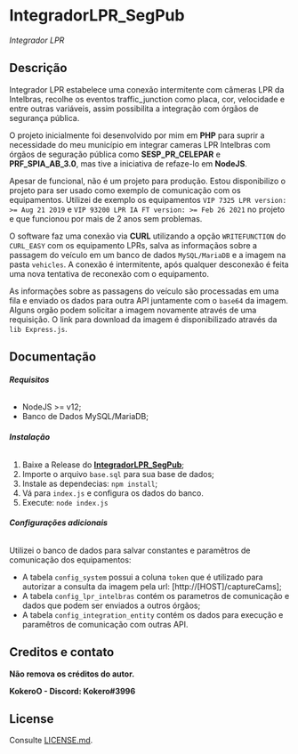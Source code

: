 

#  IntegradorLPR_SegPub
_Integrador LPR_

## Descrição

Integrador LPR estabelece uma conexão intermitente com câmeras LPR da Intelbras, recolhe os eventos traffic_junction como placa, cor, velocidade e entre outras variáveis, assim possibilita a integração com órgãos de segurança pública.

O projeto inicialmente foi desenvolvido por mim em **PHP** para suprir a necessidade do meu município em integrar cameras LPR Intelbras com órgãos de seguração pública como **SESP_PR_CELEPAR** e **PRF_SPIA_AB_3.0**, mas tive a iniciativa de refaze-lo em **NodeJS**. 

Apesar de funcional, não é um projeto para produção. Estou disponibilizo o projeto para ser usado como exemplo de comunicação com os equipamentos. Utilizei de exemplo os equipamentos `VIP 7325 LPR version: >= Aug 21 2019` e `VIP 93200 LPR IA FT version: >= Feb 26 2021` no projeto e que funcionou por mais de 2 anos sem problemas.

O software faz uma conexão via **CURL** utilizando a opção `WRITEFUNCTION` do `CURL_EASY` com os equipamento LPRs, salva as informaçãos sobre a passagem do veículo em um banco de dados `MySQL/MariaDB` e a imagem na pasta `vehicles`. A conexão é intermitente, após qualquer desconexão é feita uma nova tentativa de reconexão com o equipamento.

As informações sobre as passagens do veículo são processadas em uma fila e enviado os dados para outra API juntamente com o `base64` da imagem. Alguns orgão podem solicitar a imagem novamente através de uma requisição. O link para download da imagem é disponibilizado através da `lib Express.js`.

## Documentação

###### **Requisitos**

- NodeJS >= v12;
- Banco de Dados MySQL/MariaDB;

###### **Instalação**

1. Baixe a Release do [**IntegradorLPR_SegPub**](https://github.com/KokeroO/IntegradorLPR_SegPub/releases);
2. Importe o arquivo `base.sql` para sua base de dados;
3. Instale as dependecias: `npm install`;
4. Vá para `index.js` e configura os dados do banco.
5. Execute: `node index.js`

###### **Configurações adicionais**

Utilizei o banco de dados para salvar constantes e paramêtros de comunicação dos equipamentos:
- A tabela `config_system` possui a coluna `token` que é utilizado para autorizar a consulta da imagem pela url: [http://[HOST]/captureCams];
- A tabela `config_lpr_intelbras` contém os parametros de comunicação e dados que podem ser enviados a outros órgãos;
- A tabela `config_integration_entity` contém os dados para execução e paramêtros de comunicação com outras API.

## Creditos e contato
**Não remova os créditos do autor.**

**KokeroO - Discord: Kokero#3996**

## License

Consulte [LICENSE.md](./LICENSE.md).